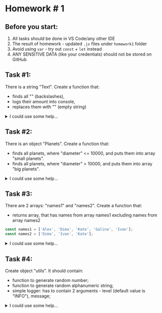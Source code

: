# Homework # 1

## Before you start:

1. All tasks should be done in VS Code/any other IDE
2. The result of homework - updated `.js` files under `homework1` folder
3. Avoid using `var` - try out `const` + `let` instead
4. ANY SENSITIVE DATA (like your credentials) should not be stored on GitHub

## Task #1:

There is a string "Text". Create a function that:
- finds all "\" (backslashes),
- logs their amount into console,
- replaces them with "" (empty string)

<details>
<summary>I could use some help...</summary>
<p>
Checkout `String.prototype.split()` + `Array.prototype.join()` methods:

- https://developer.mozilla.org/en-US/docs/Web/JavaScript/Reference/Global_Objects/String/split
- https://developer.mozilla.org/en-US/docs/Web/JavaScript/Reference/Global_Objects/Array/join
</p>
</details> 

## Task #2:

There is an object "Planets". Create a function that:
- finds all planets, where "diameter" <= 10000, and puts them into array "small planets".
- finds all planets, where "diameter" > 10000, and puts them into array "big planets".

<details>
<summary>I could use some help...</summary>
<p>
Checkout `Array.prototype.filter()` method:

- https://developer.mozilla.org/en-US/docs/Web/JavaScript/Reference/Global_Objects/Array/filter
</p>
</details> 

## Task #3:

There are 2 arrays: "names1" and "names2". Create a function that:

- returns array, that has names from array names1 excluding names from array names2

```js
const names1 = ['Alex', 'Dima', 'Kate', 'Galina', 'Ivan'];
const names2 = ['Dima', 'Ivan', 'Kate'];
```

<details>
<summary>I could use some help...</summary>
<p>
Checkout `Array.prototype.includes()` method:

- https://developer.mozilla.org/en-US/docs/Web/JavaScript/Reference/Global_Objects/Array/includes
</p>
</details> 

## Task #4:

Create object "utils". It should contain:
- function to generate random number;
- function to generate random alphanumeric string;
- simple logger: has to contain 2 arguments - level (default value is "INFO"), message;

<details>
<summary>I could use some help...</summary>
<p>
Checkout StackOverflow for help:

- https://stackoverflow.com/questions/1349404/generate-random-string-characters-in-javascript
</p>
</details> 